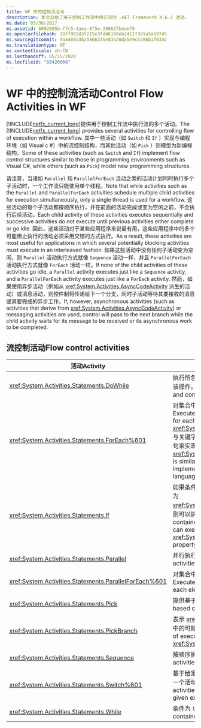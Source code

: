 ```yaml
---
title: WF 中的控制流活动
description: 本文总结了用于控制工作流中执行流的 .NET Framework 4.6.1 活动。
ms.date: 03/30/2017
ms.assetid: 6892885b-f7c5-4aea-8f5e-28863fb4ae75
ms.openlocfilehash: 18ff982d3f215e3fd46108eb2411f3d1a5ab9745
ms.sourcegitcommit: 9a4488a3625866335e83a20da5e9c5286b1f034c
ms.translationtype: MT
ms.contentlocale: zh-CN
ms.lasthandoff: 05/15/2020
ms.locfileid: "83420066"
---
```

# <a name="control-flow-activities-in-wf"></a><span data-ttu-id="5b8bb-103">WF 中的控制流活动</span><span class="sxs-lookup"><span data-stu-id="5b8bb-103">Control Flow Activities in WF</span></span>
<span data-ttu-id="5b8bb-104">[!INCLUDE[netfx_current_long](../../../includes/netfx-current-long-md.md)]提供用于控制工作流中执行流的多个活动。</span><span class="sxs-lookup"><span data-stu-id="5b8bb-104">The [!INCLUDE[netfx_current_long](../../../includes/netfx-current-long-md.md)] provides several activities for controlling flow of execution within a workflow.</span></span> <span data-ttu-id="5b8bb-105">其中一些活动（如 `Switch` 和 `If` ）实现与编程环境（如 Visual c #）中的流控制结构，而其他活动（如 `Pick` ）则模型为新编程结构。</span><span class="sxs-lookup"><span data-stu-id="5b8bb-105">Some of these activities (such as `Switch` and `If`) implement flow control structures similar to those in programming environments such as Visual C#, while others (such as `Pick`) model new programming structures.</span></span>  
  
 <span data-ttu-id="5b8bb-106">请注意，当诸如 `Parallel` 和 `ParallelForEach` 活动之类的活动计划同时执行多个子活动时，一个工作流只能使用单个线程。</span><span class="sxs-lookup"><span data-stu-id="5b8bb-106">Note that while activities such as the `Parallel` and `ParallelForEach` activities schedule multiple child activities for execution simultaneously, only a single thread is used for a workflow.</span></span> <span data-ttu-id="5b8bb-107">这些活动的每个子活动都按顺序执行，并在前面的活动完成或变为空闲之前，不会执行后续活动。</span><span class="sxs-lookup"><span data-stu-id="5b8bb-107">Each child activity of these activities executes sequentially and successive activities do not execute until previous activities either complete or go idle.</span></span> <span data-ttu-id="5b8bb-108">因此，这些活动对于某些应用程序来说最有用，这些应用程序中的多个可能阻止执行的活动必须采用交错的方式执行。</span><span class="sxs-lookup"><span data-stu-id="5b8bb-108">As a result, these activities are most useful for applications in which several potentially blocking activities must execute in an interleaved fashion.</span></span> <span data-ttu-id="5b8bb-109">如果这些活动中没有任何子活动变为空闲，则 `Parallel` 活动执行方式就像 `Sequence` 活动一样，并且 `ParallelForEach` 活动执行方式就像 `ForEach` 活动一样。</span><span class="sxs-lookup"><span data-stu-id="5b8bb-109">If none of the child activities of these activities go idle, a `Parallel` activity executes just like a `Sequence` activity, and a `ParallelForEach` activity executes just like a `ForEach` activity.</span></span> <span data-ttu-id="5b8bb-110">然而，如果使用异步活动（例如从 <xref:System.Activities.AsyncCodeActivity> 派生的活动）或消息活动，则控件制将传递给下一个分支，同时子活动等待其要接收的消息或其要完成的异步工作。</span><span class="sxs-lookup"><span data-stu-id="5b8bb-110">If, however, asynchronous activities (such as activities that derive from <xref:System.Activities.AsyncCodeActivity>) or messaging activities are used, control will pass to the next branch while the child activity waits for its message to be received or its asynchronous work to be completed.</span></span>  
  
## <a name="flow-control-activities"></a><span data-ttu-id="5b8bb-111">流控制活动</span><span class="sxs-lookup"><span data-stu-id="5b8bb-111">Flow control activities</span></span>  
  
|<span data-ttu-id="5b8bb-112">活动</span><span class="sxs-lookup"><span data-stu-id="5b8bb-112">Activity</span></span>|<span data-ttu-id="5b8bb-113">说明</span><span class="sxs-lookup"><span data-stu-id="5b8bb-113">Description</span></span>|  
|--------------|-----------------|  
|<xref:System.Activities.Statements.DoWhile>|<span data-ttu-id="5b8bb-114">执行所包含的活动一次并在条件为 `true` 时继续执行该操作。</span><span class="sxs-lookup"><span data-stu-id="5b8bb-114">Executes the contained activities once and continues to do so while a condition is `true`.</span></span>|  
|<xref:System.Activities.Statements.ForEach%601>|<span data-ttu-id="5b8bb-115">对集合中的每个元素按顺序执行嵌入的语句。</span><span class="sxs-lookup"><span data-stu-id="5b8bb-115">Executes an embedded statement in sequence for each element in a collection.</span></span> <span data-ttu-id="5b8bb-116"><xref:System.Activities.Statements.ForEach%601> 与关键字 `foreach` 类似，但它作为活动而非语言语句来实现。</span><span class="sxs-lookup"><span data-stu-id="5b8bb-116"><xref:System.Activities.Statements.ForEach%601> is similar to the keyword `foreach`, but is implemented as an activity rather than a language statement.</span></span>|  
|<xref:System.Activities.Statements.If>|<span data-ttu-id="5b8bb-117">如果条件为 `true`，则执行所包含的活动，如果条件为 <xref:System.Activities.Statements.If.Else%2A>，则可以执行 `false` 属性中包含的活动。</span><span class="sxs-lookup"><span data-stu-id="5b8bb-117">Executes contained activities if a condition is `true`, and can execute activities contained in the <xref:System.Activities.Statements.If.Else%2A> property if the condition is `false`.</span></span>|  
|<xref:System.Activities.Statements.Parallel>|<span data-ttu-id="5b8bb-118">并行执行所包含的活动。</span><span class="sxs-lookup"><span data-stu-id="5b8bb-118">Executes contained activities in parallel.</span></span>|  
|<xref:System.Activities.Statements.ParallelForEach%601>|<span data-ttu-id="5b8bb-119">对集合中的每个元素并行执行嵌入的语句。</span><span class="sxs-lookup"><span data-stu-id="5b8bb-119">Executes an embedded statement in parallel for each element in a collection.</span></span>|  
|<xref:System.Activities.Statements.Pick>|<span data-ttu-id="5b8bb-120">提供基于事件的控制流建模。</span><span class="sxs-lookup"><span data-stu-id="5b8bb-120">Provides event-based control flow modeling.</span></span>|  
|<xref:System.Activities.Statements.PickBranch>|<span data-ttu-id="5b8bb-121">表示 <xref:System.Activities.Statements.Pick> 活动中的可能执行路径。</span><span class="sxs-lookup"><span data-stu-id="5b8bb-121">Represents a potential path of execution in a <xref:System.Activities.Statements.Pick> activity.</span></span>|  
|<xref:System.Activities.Statements.Sequence>|<span data-ttu-id="5b8bb-122">按顺序执行所包含的活动。</span><span class="sxs-lookup"><span data-stu-id="5b8bb-122">Executes contained activities in sequence.</span></span>|  
|<xref:System.Activities.Statements.Switch%601>|<span data-ttu-id="5b8bb-123">基于给定表达式的值，从要执行的多个活动中选择一个活动。</span><span class="sxs-lookup"><span data-stu-id="5b8bb-123">Selects one choice from a number of activities to execute, based on the value of a given expression.</span></span>|  
|<xref:System.Activities.Statements.While>|<span data-ttu-id="5b8bb-124">条件为 `true` 时执行所包含的活动。</span><span class="sxs-lookup"><span data-stu-id="5b8bb-124">Executes contained activities while a condition is `true`.</span></span>|
